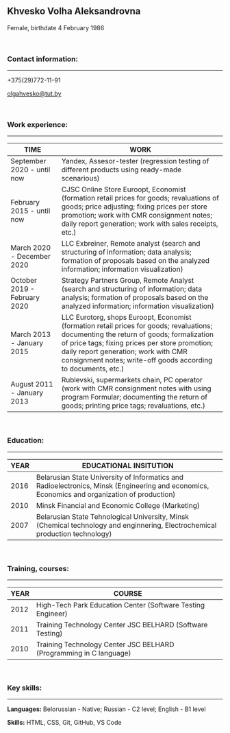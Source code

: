 ## Khvesko Volha Aleksandrovna

Female, birthdate 4 February 1986

<br>

### Contact information:

---

+375(29)772-11-91

olgahvesko@tut.by

<br>

### Work experience:

---

| TIME                         | WORK                                                                                                                                                                                                                                                                                              |
| ---------------------------- | ------------------------------------------------------------------------------------------------------------------------------------------------------------------------------------------------------------------------------------------------------------------------------------------------- |
| September 2020 - until now   | Yandex, Assesor-tester (regression testing of different products using ready-made scenarious)                                                                                                                                                                                                     |
| February 2015 - until now    | CJSC Online Store Euroopt, Economist (formation retail prices for goods; revaluations of goods; price adjusting; fixing prices per store promotion; work with CMR consignment notes; daily report generation; work with sales receipts, etc.)                                                     |
| March 2020 - December 2020   | LLC Exbreiner, Remote analyst (search and structuring of information; data analysis; formation of proposals based on the analyzed information; information visualization)                                                                                                                         |
| October 2019 - February 2020 | Strategy Partners Group, Remote Analyst (search and structuring of information; data analysis; formation of proposals based on the analyzed information; information visualization)                                                                                                               |
| March 2013 - January 2015    | LLC Eurotorg, shops Euroopt, Economist (formation retail prices for goods; revaluations; documenting the return of goods; formalization of price tags; fixing prices per store promotion; daily report generation; work with CMR consignment notes; write-off goods according to documents, etc.) |
| August 2011 - January 2013   | Rublevski, supermarkets chain, PC operator (work with CMR consignment notes with using program Formular; documenting the return of goods; printing price tags; revaluations, etc.)                                                                                                                |

<br>

### Education:

---

| YEAR | EDUCATIONAL INSITUTION                                                                                                                       |
| ---- | -------------------------------------------------------------------------------------------------------------------------------------------- |
| 2016 | Belarusian State University of Informatics and Radioelectronics, Minsk (Engineering and economics, Economics and organization of production) |
| 2010 | Minsk Financial and Economic College (Marketing)                                                                                             |
| 2007 | Belarusian State Tehnological University, Minsk (Chemical technology and enginnering, Electrochemical production technology)                 |

<br>

### Training, courses:

---

| YEAR | COURSE                                                             |
| ---- | ------------------------------------------------------------------ |
| 2012 | High-Tech Park Education Center (Software Testing Engineer)        |
| 2011 | Training Technology Center JSC BELHARD (Software Testing)          |
| 2010 | Training Technology Center JSC BELHARD (Programming in C language) |

<br>

### Key skills:

---

**Languages:** Belorussian - Native; Russian - C2 level; English - B1 level

**Skills:** HTML, CSS, Git, GitHub, VS Code
